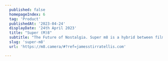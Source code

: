 ```yaml
---
  published: false
  homepageIndex: 6
  tag: 'Product'
  publishedAt: '2023-04-24'
  displayDate: '24th April 2023'
  title: "Super (M)8"
  subtitle: "The Future of Nostalgia. Super m8 is a hybrid between film and digital, activated through the interface of Super 8."
  slug: 'super-m8'
  url: 'https://m8.camera/#?ref=jamesstirratellis.com'

---
```

